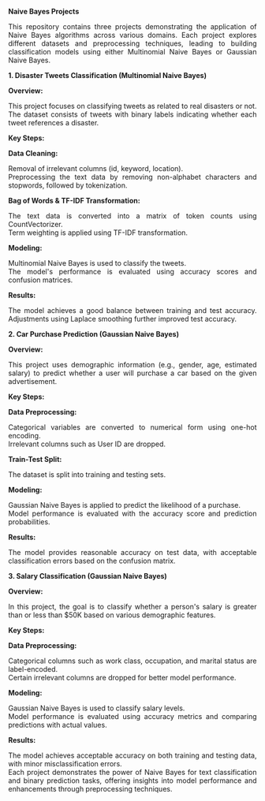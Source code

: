 **<div align = "justify">Naive Bayes Projects</div>**
<div align = "justify">This repository contains three projects demonstrating the application of Naive Bayes algorithms across various domains. Each project explores different datasets and preprocessing techniques, leading to building classification models using either Multinomial Naive Bayes or Gaussian Naive Bayes. </div>

**<div align = "justify">1. Disaster Tweets Classification (Multinomial Naive Bayes)</div>**

**<div align = "justify">Overview: </div>**
<div align = "justify">This project focuses on classifying tweets as related to real disasters or not. The dataset consists of tweets with binary labels indicating whether each tweet references a disaster.</div>

**<div align = "justify">Key Steps:</div>**

**<div align = "justify">Data Cleaning: </div>**
<div align = "justify">Removal of irrelevant columns (id, keyword, location). </div>
<div align = "justify">Preprocessing the text data by removing non-alphabet characters and stopwords, followed by tokenization.</div>

**<div align = "justify">Bag of Words & TF-IDF Transformation:</div>**
<div align = "justify">The text data is converted into a matrix of token counts using CountVectorizer. </div>
<div align = "justify">Term weighting is applied using TF-IDF transformation. </div>

**<div align = "justify">Modeling:</div>**
<div align = "justify">Multinomial Naive Bayes is used to classify the tweets. </div>
<div align = "justify">The model's performance is evaluated using accuracy scores and confusion matrices. </div>

**<div align = "justify">Results:</div>**
<div align = "justify">The model achieves a good balance between training and test accuracy. Adjustments using Laplace smoothing further improved test accuracy. </div>

**<div align = "justify">2. Car Purchase Prediction (Gaussian Naive Bayes) </div>**

**<div align = "justify">Overview:</div>**
<div align = "justify">This project uses demographic information (e.g., gender, age, estimated salary) to predict whether a user will purchase a car based on the given advertisement.</div>

**<div align = "justify">Key Steps:</div>**

**<div align = "justify">Data Preprocessing:</div>**
<div align = "justify">Categorical variables are converted to numerical form using one-hot encoding. </div>
<div align = "justify">Irrelevant columns such as User ID are dropped. </div>

**<div align = "justify">Train-Test Split:</div>**
<div align = "justify">The dataset is split into training and testing sets. </div>

**<div align = "justify">Modeling:</div>**
<div align = "justify">Gaussian Naive Bayes is applied to predict the likelihood of a purchase. </div>
<div align = "justify">Model performance is evaluated with the accuracy score and prediction probabilities. </div>

**<div align = "justify">Results: </div>**
<div align = "justify">The model provides reasonable accuracy on test data, with acceptable classification errors based on the confusion matrix. </div>


**<div align = "justify">3. Salary Classification (Gaussian Naive Bayes) </div>**

**<div align = "justify">Overview:</div>**
<div align = "justify">In this project, the goal is to classify whether a person's salary is greater than or less than $50K based on various demographic features. </div>

**<div align = "justify">Key Steps:</div>**

**<div align = "justify">Data Preprocessing:</div>**
<div align = "justify">Categorical columns such as work class, occupation, and marital status are label-encoded. </div>
<div align = "justify">Certain irrelevant columns are dropped for better model performance. </div>

**<div align = "justify">Modeling:</div>**
<div align = "justify">Gaussian Naive Bayes is used to classify salary levels. </div>
<div align = "justify">Model performance is evaluated using accuracy metrics and comparing predictions with actual values. </div>

**<div align = "justify">Results:</div>**
<div align = "justify">The model achieves acceptable accuracy on both training and testing data, with minor misclassification errors.</div>

<div align = "justify">Each project demonstrates the power of Naive Bayes for text classification and binary prediction tasks, offering insights into model performance and enhancements through preprocessing techniques. </div>
